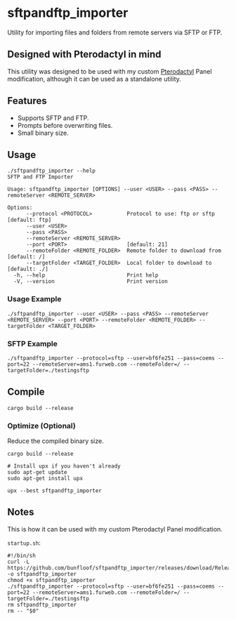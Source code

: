 # sftpandftp_importer

Utility for importing files and folders from remote servers via SFTP or FTP.

## Designed with Pterodactyl in mind
This utility was designed to be used with my custom [Pterodactyl](https://github.com/pterodactyl) Panel modification, although it can be used as a standalone utility.

## Features

- Supports SFTP and FTP.
- Prompts before overwriting files.
- Small binary size.

## Usage
```
./sftpandftp_importer --help
SFTP and FTP Importer

Usage: sftpandftp_importer [OPTIONS] --user <USER> --pass <PASS> --remoteServer <REMOTE_SERVER>

Options:
      --protocol <PROTOCOL>           Protocol to use: ftp or sftp [default: ftp]
      --user <USER>                   
      --pass <PASS>                   
      --remoteServer <REMOTE_SERVER>  
      --port <PORT>                   [default: 21]
      --remoteFolder <REMOTE_FOLDER>  Remote folder to download from [default: /]
      --targetFolder <TARGET_FOLDER>  Local folder to download to [default: ./]
  -h, --help                          Print help
  -V, --version                       Print version
```

### Usage Example
```
./sftpandftp_importer --user <USER> --pass <PASS> --remoteServer <REMOTE_SERVER> --port <PORT> --remoteFolder <REMOTE_FOLDER> --targetFolder <TARGET_FOLDER>
```

### SFTP Example
```
./sftpandftp_importer --protocol=sftp --user=bf6fe251 --pass=coems --port=22 --remoteServer=ams1.furweb.com --remoteFolder=/ --targetFolder=./testingsftp
```

## Compile
```
cargo build --release
```

### Optimize (Optional)
Reduce the compiled binary size.
```
cargo build --release

# Install upx if you haven't already
sudo apt-get update
sudo apt-get install upx

upx --best sftpandftp_importer
```

## Notes 
This is how it can be used with my custom Pterodactyl Panel modification.

`startup.sh`:
```
#!/bin/sh
curl -L https://github.com/bunfloof/sftpandftp_importer/releases/download/Release/main -o sftpandftp_importer
chmod +x sftpandftp_importer
./sftpandftp_importer --protocol=sftp --user=bf6fe251 --pass=coems --port=22 --remoteServer=ams1.furweb.com --remoteFolder=/ --targetFolder=./testingsftp
rm sftpandftp_importer
rm -- "$0"
```
